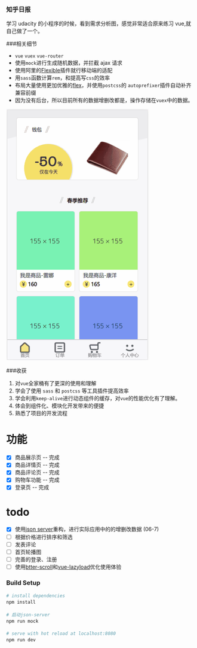 ### 知乎日报

学习 udacity 的小程序的时候，看到需求分析图，感觉非常适合原来练习 vue,就自己做了一个。

###相关细节

-   `vue` `vuex` `vue-router`
-   使用`mock`进行生成随机数据，并拦截 ajax 请求
-   使用阿里的[Flexible](https://www.w3cplus.com/mobile/lib-flexible-for-html5-layout.html)插件就行移动端的适配
-   用`sass`函数计算`rem`，和提高写`css`的效率
-   布局大量使用更加优雅的[flex](https://yanhaijing.com/css/2016/08/21/flex-practice-on-mobile/)，并使用`postcss`的
    `autoprefixer`插件自动补齐兼容前缀
-   因为没有后台，所以目前所有的数据增删改都是，操作存储在`vuex`中的数据。

![图片加载失败](12.gif)

###收获

1.  对`vue`全家桶有了更深的使用和理解
2.  学会了使用 `sass` 和 `postcss` 等工具插件提高效率
3.  学会利用`keep-alive`进行动态组件的缓存，对`vue`的性能优化有了理解。
4.  体会到组件化、模块化开发带来的便捷
5.  熟悉了项目的开发流程

# 功能

-   [x] 商品展示页 -- 完成
-   [x] 商品详情页 -- 完成
-   [x] 商品评论页 -- 完成
-   [x] 购物车功能 -- 完成
-   [x] 登录页 -- 完成

# todo

-   [x] 使用[json server](https://www.cnblogs.com/itfantasy/p/6043111.html)重构，进行实际应用中的的增删改数据
        (06-7)
-   [ ] 根据价格进行排序和筛选
-   [ ] 发表评论
-   [ ] 首页轮播图
-   [ ] 完善的登录、注册
-   [ ] 使用[btter-scroll](https://www.imooc.com/article/18232)和[vue-lazyload](https://blog.csdn.net/SunnyYang222/article/details/78471870)优化使用体验

### Build Setup

```bash
# install dependencies
npm install

# 启动json-server
npm run mock

# serve with hot reload at localhost:8080
npm run dev
```
